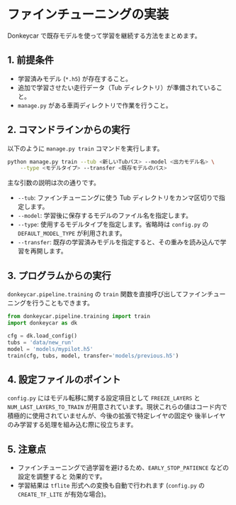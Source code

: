 # ファインチューニングの実装

Donkeycar で既存モデルを使って学習を継続する方法をまとめます。

## 1. 前提条件

- 学習済みモデル (`*.h5`) が存在すること。
- 追加で学習させたい走行データ（Tub ディレクトリ）が準備されていること。
- `manage.py` がある車両ディレクトリで作業を行うこと。

## 2. コマンドラインからの実行

以下のように `manage.py train` コマンドを実行します。

```bash
python manage.py train --tub <新しいTubパス> --model <出力モデル名> \
    --type <モデルタイプ> --transfer <既存モデルのパス>
```

主な引数の説明は次の通りです。

- `--tub`: ファインチューニングに使う Tub ディレクトリをカンマ区切りで指定します。
- `--model`: 学習後に保存するモデルのファイル名を指定します。
- `--type`: 使用するモデルタイプを指定します。省略時は `config.py` の `DEFAULT_MODEL_TYPE` が利用されます。
- `--transfer`: 既存の学習済みモデルを指定すると、その重みを読み込んで学習を再開します。

## 3. プログラムからの実行

`donkeycar.pipeline.training` の `train` 関数を直接呼び出してファインチューニングを行うこともできます。

```python
from donkeycar.pipeline.training import train
import donkeycar as dk

cfg = dk.load_config()
tubs = 'data/new_run'
model = 'models/mypilot.h5'
train(cfg, tubs, model, transfer='models/previous.h5')
```

## 4. 設定ファイルのポイント

`config.py` にはモデル転移に関する設定項目として `FREEZE_LAYERS` と
`NUM_LAST_LAYERS_TO_TRAIN` が用意されています。現状これらの値はコード内で
積極的に使用されていませんが、今後の拡張で特定レイヤの固定や
後半レイヤのみ学習する処理を組み込む際に役立ちます。

## 5. 注意点

- ファインチューニングで過学習を避けるため、`EARLY_STOP_PATIENCE` などの設定を調整すると
  効果的です。
- 学習結果は `tflite` 形式への変換も自動で行われます (`config.py` の `CREATE_TF_LITE` が有効な場合)。

